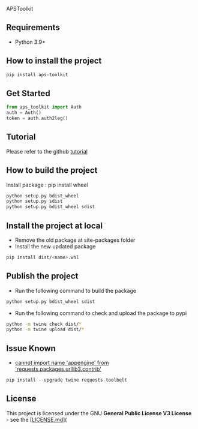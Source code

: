 APSToolkit 

## Requirements

- Python 3.9+


## How to install the project

```bash
pip install aps-toolkit
```

## Get Started

```python
from aps_toolkit import Auth
auth = Auth()
token = auth.auth2leg()
```

## Tutorial

Please refer to the github [tutorial](https://github.com/chuongmep/aps-toolkit)

## How to build the project

Install package : pip install wheel

```bash
python setup.py bdist_wheel
python setup.py sdist
python setup.py bdist_wheel sdist
```

## Install the project at local

- Remove the old package at site-packages folder
- Install the new updated package
```bash
pip install dist/<name>.whl
```

## Publish the project

- Run the following command to build the package
```bash
python setup.py bdist_wheel sdist
```
- Run the following command to check and upload the package to pypi
```bash
python -m twine check dist/*
python -m twine upload dist/*
```

## Issue Known

- [cannot import name 'appengine' from 'requests.packages.urllib3.contrib'](https://stackoverflow.com/questions/76175487/sudden-importerror-cannot-import-name-appengine-from-requests-packages-urlli)

```python
pip install --upgrade twine requests-toolbelt
```

## License

This project is licensed under the GNU **General Public License V3 License** - see the [[LICENSE.md](https://en.wikipedia.org/wiki/GNU_General_Public_License)](